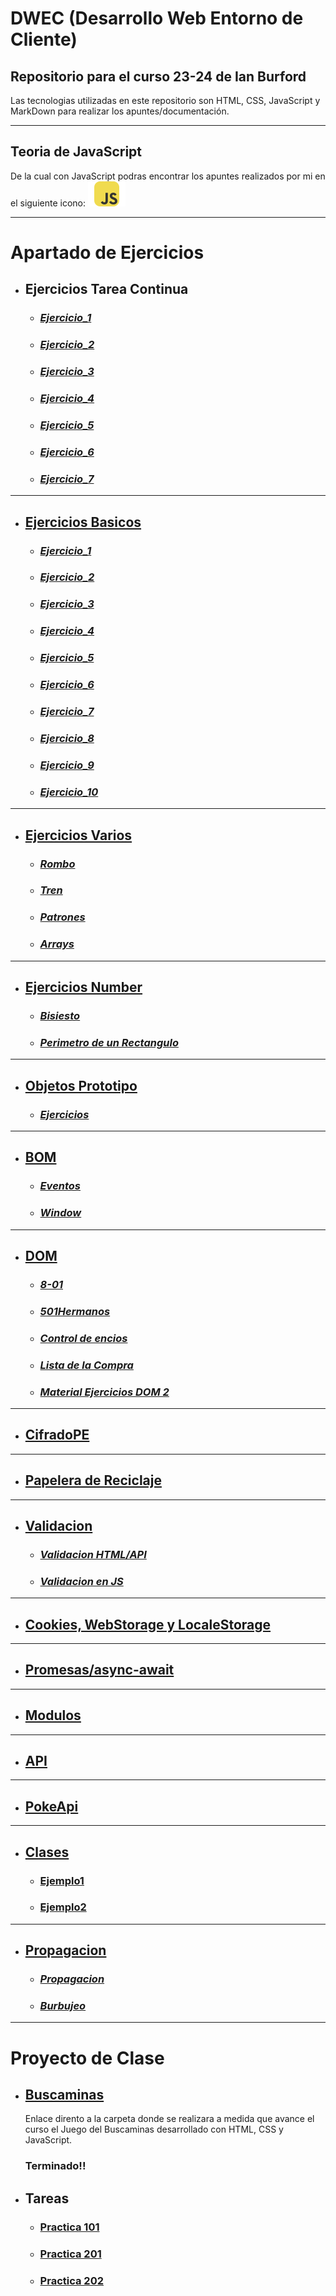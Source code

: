 # DWEC (Desarrollo Web Entorno de Cliente)

## Repositorio para el curso 23-24 de Ian Burford

Las tecnologias utilizadas en este repositorio son HTML, CSS, JavaScript y MarkDown para realizar los apuntes/documentación.

---

## Teoria de JavaScript

De la cual con JavaScript podras encontrar los apuntes realizados por mi en el siguiente icono:
[![Documentancion de JavaScript](documentos/icon.svg)](documentos/JavaScript.md)

---

# Apartado de Ejercicios

- ## Ejercicios Tarea Continua

  - ### [**_Ejercicio_1_**](https://github.com/IanDAW2/GitHubProject/blob/5fbf5d92a1530914ed3fec23654ca8f5187ec9b8/TareaContinua/EjerContinuo.html)
  - ### [**_Ejercicio_2_**](https://github.com/IanDAW2/GitHubProject/blob/37402f91185171206a509945e4df1afee082755c/TareaContinua/EjerContinuo.html)
  - ### [**_Ejercicio_3_**](https://github.com/IanDAW2/GitHubProject/blob/dabd44019cedcfc206aeadf94019878536e972ac/TareaContinua/EjerContinuo.html)
  - ### [**_Ejercicio_4_**](https://github.com/IanDAW2/GitHubProject/blob/14bd2ae5925a96117b65f7b5b8a6c10da1ac42ce/TareaContinua/EjerContinuo.html)
  - ### [**_Ejercicio_5_**](https://github.com/IanDAW2/GitHubProject/blob/0f9fc3e109c17356d7047d36f6fccab99c6c040e/TareaContinua/EjerContinuo.html)
  - ### [**_Ejercicio_6_**](https://github.com/IanDAW2/GitHubProject/blob/48d35b2131edbf88c1b32cb8f8300e235e66afe7/TareaContinua/EjerContinuo.html)
  - ### [**_Ejercicio_7_**](https://github.com/IanDAW2/GitHubProject/blob/7ae8e9c3cfd280fb580f5f8cb03b4b915e6280a9/TareaContinua/EjerContinuo.html)

---

- ## [Ejercicios Basicos](Ejercicios/Basicos)

  - ### [**_Ejercicio_1_**](Ejercicios/Basicos/1MayorMenorIgual.html)
  - ### [**_Ejercicio_2_**](Ejercicios/Basicos/2MediaSuma.html)
  - ### [**_Ejercicio_3_**](Ejercicios/Basicos/3NumeroEntre2Numeros.html)
  - ### [**_Ejercicio_4_**](Ejercicios/Basicos/4ImparesEntresNumeros.html)
  - ### [**_Ejercicio_5_**](Ejercicios/Basicos/5DivisoresNumero.html)
  - ### [**_Ejercicio_6_**](Ejercicios/Basicos/6ParImpar.html)
  - ### [**_Ejercicio_7_**](Ejercicios/Basicos/7TablaMultNumero.html)
  - ### [**_Ejercicio_8_**](Ejercicios/Basicos/8TodasTablas.js)
  - ### [**_Ejercicio_9_**](Ejercicios/Basicos/9Calculadora.html)
  - ### [**_Ejercicio_10_**](Ejercicios/Basicos/10Multiplos.html)

---

- ## [Ejercicios Varios](Ejercicios/Varios/)

  - ### [**_Rombo_**](Ejercicios/Varios/Rombo/)
  - ### [**_Tren_**](Ejercicios/Varios/Tren/)
  - ### [**_Patrones_**](Ejercicios/Varios/BuscaPatrones/)
  - ### [**_Arrays_**](Ejercicios/Varios/Arrays/)

---

- ## [Ejercicios Number](Ejercicios/Number/)

  - ### [**_Bisiesto_**](Ejercicios/Number/ejBisiesto.html)
  - ### [**_Perimetro de un Rectangulo_**](Ejercicios/Number/perimetroRectangulo.html)

---

- ## [Objetos Prototipo](Ejercicios/ObjetosPrototipo/)

  - ### [**_Ejercicios_**](Ejercicios/ObjetosPrototipo/objeto.js)

---

- ## [BOM](Ejercicios/BOM/)

  - ### [**_Eventos_**](Ejercicios/BOM/Eventos/)
  - ### [**_Window_**](Ejercicios/BOM/Window/)

---

- ## [DOM](Ejercicios/DOM/)

  - ### [**_8-01_**](Ejercicios/DOM/8-01/)
  - ### [**_501Hermanos_**](Ejercicios/DOM/503Hermanos/)
  - ### [**_Control de encios_**](Ejercicios/DOM/ControlEnvios/)
  - ### [**_Lista de la Compra_**](Ejercicios/DOM/listaCompra/)
  - ### [**_Material Ejercicios DOM 2_**](Ejercicios/DOM/Material%20Ejercicios%20Dom-20231219/)

---

- ## [CifradoPE](Ejercicios/CifradoPE/cifrado.js)

---

- ## [Papelera de Reciclaje](Ejercicios/PapeleraReciclaje/)

---

- ## [Validacion](Clase/Enero/Validacion/)

  - ### [**_Validacion HTML/API_**](Clase/Enero/Validacion/)
  - ### [**_Validacion en JS_**](Clase/Enero/Validacion/ValidacionJS.html)

---

- ## [Cookies, WebStorage y LocaleStorage](Clase/Enero/)

---

- ## [Promesas/async-await](Ejercicios/Promesas/)

---

- ## [Modulos](Clase/Febrero/Modulos/)

---

- ## [API](Clase/Febrero/Api1.html)

---

- ## [PokeApi](Clase/Febrero/pokeApi/)

---

- ## [Clases](Clase/Febrero/)

  - ### [Ejemplo1](Clase/Febrero/ejemClases.js)
  - ### [Ejemplo2](Clase/Febrero/clases.js)

---

- ## [Propagacion](Clase/Febrero/)

  - ### [**_Propagacion_**](Clase/Febrero/propagacion.html)
  - ### [**_Burbujeo_**](Clase/Febrero/burbujeo.html)

---

# Proyecto de Clase

- ## [Buscaminas](Ejercicios/Buscaminas/)
  Enlace dirento a la carpeta donde se realizara a medida que avance el curso el Juego del Buscaminas desarrollado con HTML, CSS y JavaScript.
  <h3>Terminado!!</h2>
- ## Tareas
  - ### [Practica 101](Ejercicios/Practica101/)
  - ### [Practica 201](Ejercicios/Practica201/)
  - ### [Practica 202](Ejercicios/Practica202/)

